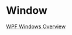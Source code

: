 # Window

[WPF Windows Overview](https://docs.microsoft.com/en-us/dotnet/framework/wpf/app-development/wpf-windows-overview)